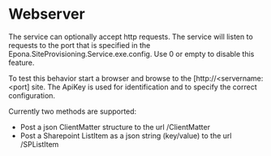 # Webserver

The service can optionally accept http requests. The service will listen to requests to the port that is specified in the Epona.SiteProvisioning.Service.exe.config. Use 0 or empty to disable this feature.

To test this behavior start a browser and browse to the [http://\<servername:\<port\] site. The ApiKey is used for identification and to specify the correct configuration.

Currently two methods are supported:

- Post a json ClientMatter structure to the url /ClientMatter
- Post a Sharepoint ListItem as a json string (key/value) to the url /SPListItem
